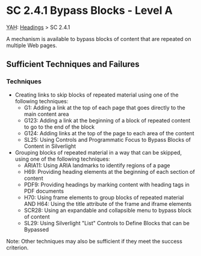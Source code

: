 # SC 2.4.1 Bypass Blocks - Level A

<abbr title="You are here">YAH</abbr>: [Headings](headings.md) > SC 2.4.1

A mechanism is available to bypass blocks of content that are repeated on multiple Web pages.

## Sufficient Techniques and Failures

### Techniques

- Creating links to skip blocks of repeated material using one of the following techniques:
  - G1: Adding a link at the top of each page that goes directly to the main content area
  - G123: Adding a link at the beginning of a block of repeated content to go to the end of the block
  - G124: Adding links at the top of the page to each area of the content  
  - SL25: Using Controls and Programmatic Focus to Bypass Blocks of Content in Silverlight
- Grouping blocks of repeated material in a way that can be skipped, using one of the following techniques:
  - ARIA11: Using ARIA landmarks to identify regions of a page
  - H69: Providing heading elements at the beginning of each section of content
  - PDF9: Providing headings by marking content with heading tags in PDF documents
  - H70: Using frame elements to group blocks of repeated material AND H64: Using the title attribute of the frame and iframe elements
  - SCR28: Using an expandable and collapsible menu to bypass block of content
  - SL29: Using Silverlight "List" Controls to Define Blocks that can be Bypassed

Note: Other techniques may also be sufficient if they meet the success criterion.
